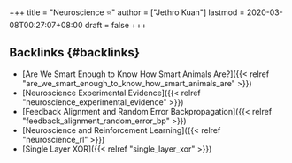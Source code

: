 +++
title = "Neuroscience ⭐"
author = ["Jethro Kuan"]
lastmod = 2020-03-08T00:27:07+08:00
draft = false
+++

## Backlinks {#backlinks}

-   [Are We Smart Enough to Know How Smart Animals Are?]({{< relref "are_we_smart_enough_to_know_how_smart_animals_are" >}})
-   [Neuroscience Experimental Evidence]({{< relref "neuroscience_experimental_evidence" >}})
-   [Feedback Alignment and Random Error Backpropagation]({{< relref "feedback_alignment_random_error_bp" >}})
-   [Neuroscience and Reinforcement Learning]({{< relref "neuroscience_rl" >}})
-   [Single Layer XOR]({{< relref "single_layer_xor" >}})
